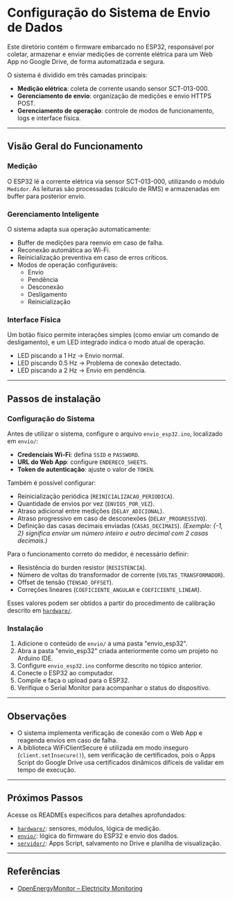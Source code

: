 # Configuração do Sistema de Envio de Dados

Este diretório contém o firmware embarcado no ESP32, responsável por coletar, armazenar e enviar medições de corrente elétrica para um Web App no Google Drive, de forma automatizada e segura.

O sistema é dividido em três camadas principais:

- **Medição elétrica**: coleta de corrente usando sensor SCT-013-000.
- **Gerenciamento de envio**: organização de medições e envio HTTPS POST.
- **Gerenciamento de operação**: controle de modos de funcionamento, logs e interface física.

---

## Visão Geral do Funcionamento

### Medição

O ESP32 lê a corrente elétrica via sensor SCT-013-000, utilizando o módulo `Medidor`. As leituras são processadas (cálculo de RMS) e armazenadas em buffer para posterior envio.

### Gerenciamento Inteligente

O sistema adapta sua operação automaticamente:

- Buffer de medições para reenvio em caso de falha.
- Reconexão automática ao Wi-Fi.
- Reinicialização preventiva em caso de erros críticos.
- Modos de operação configuráveis:
  - Envio
  - Pendência
  - Desconexão
  - Desligamento
  - Reinicialização

### Interface Física

Um botão físico permite interações simples (como enviar um comando de desligamento), e um LED integrado indica o modo atual de operação.

- LED piscando a 1 Hz → Envio normal.
- LED piscando 0.5 Hz → Problema de conexão detectado.
- LED piscando a 2 Hz → Envio em pendência.

---

## Passos de instalação

### Configuração do Sistema

Antes de utilizar o sistema, configure o arquivo `envio_esp32.ino`, localizado em `envio/`:

- **Credenciais Wi-Fi**: defina `SSID` e `PASSWORD`.
- **URL do Web App**: configure `ENDERECO_SHEETS`.
- **Token de autenticação**: ajuste o valor de `TOKEN`.

Também é possível configurar:

- Reinicialização periódica (`REINICIALIZACAO_PERIODICA`).
- Quantidade de envios por vez (`ENVIOS_POR_VEZ`).
- Atraso adicional entre medições (`DELAY_ADICIONAL`).
- Atraso progressivo em caso de desconexões (`DELAY_PROGRESSIVO`).
- Definição das casas decimais enviadas (`CASAS_DECIMAIS`).
  *(Exemplo: {-1, 2} significa enviar um número inteiro e outro decimal com 2 casas decimais.)*

Para o funcionamento correto do medidor, é necessário definir:

- Resistência do burden resistor (`RESISTENCIA`).
- Número de voltas do transformador de corrente (`VOLTAS_TRANSFORMADOR`).
- Offset de tensão (`TENSAO_OFFSET`).
- Correções lineares (`COEFICIENTE_ANGULAR` e `COEFICIENTE_LINEAR`).

Esses valores podem ser obtidos a partir do procedimento de calibração descrito em [`hardware/`](./hardware/README.md).

### Instalação

1. Adicione o conteúdo de `envio/` a uma pasta "envio_esp32".
2. Abra a pasta "envio_esp32" criada anteriormente como um projeto no Arduino IDE.
3. Configure `envio_esp32.ino` conforme descrito no tópico anterior.
4. Conecte o ESP32 ao computador.
5. Compile e faça o upload para o ESP32.
6. Verifique o Serial Monitor para acompanhar o status do dispositivo.

---

## Observações

- O sistema implementa verificação de conexão com o Web App e reagenda envios em caso de falha.
- A biblioteca WiFiClientSecure é utilizada em modo inseguro (`client.setInsecure()`), sem verificação de certificados, pois o Apps Script do Google Drive usa certificados dinâmicos difíceis de validar em tempo de execução.

---

## Próximos Passos

Acesse os READMEs específicos para detalhes aprofundados:

- [`hardware/`](./hardware/README.md): sensores, módulos, lógica de medição.
- [`envio/`](./envio/README.md): lógica do firmware do ESP32 e envio dos dados.
- [`servidor/`](./servidor/README.md): Apps Script, salvamento no Drive e planilha de visualização.

---

## Referências

- [OpenEnergyMonitor – Electricity Monitoring](https://docs.openenergymonitor.org/electricity-monitoring/index.html)
